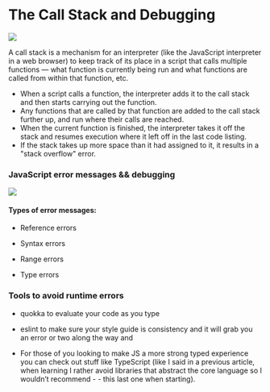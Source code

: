 # The Call Stack and Debugging

![](https://miro.medium.com/max/2478/1*rJ2sh-q1deQGGGVG5gYyIQ.png)

A call stack is a mechanism for an interpreter (like the JavaScript interpreter in a web browser) to keep track of its place in a script that calls multiple functions — what function is currently being run and what functions are called from within that function, etc.

* When a script calls a function, the interpreter adds it to the call stack and then starts carrying out the function.
* Any functions that are called by that function are added to the call stack further up, and run where their calls are reached.
* When the current function is finished, the interpreter takes it off the stack and resumes execution where it left off in the last code listing.
* If the stack takes up more space than it had assigned to it, it results in a "stack overflow" error.


### JavaScript error messages && debugging

![](https://miro.medium.com/max/2100/1*LHpmsxV3f2znpxhuAFuIqA.png)

#### Types of error messages: 

- Reference errors

- Syntax errors

- Range errors

- Type errors


### Tools to avoid runtime errors

- quokka to evaluate your code as you type

- eslint to make sure your style guide is consistency and it will grab you an error or two along the way and

- For those of you looking to make JS a more strong typed experience you can check out stuff like TypeScript (like I said in a previous article, when learning I rather avoid libraries that abstract the core language so I wouldn’t recommend - - this last one when starting).




